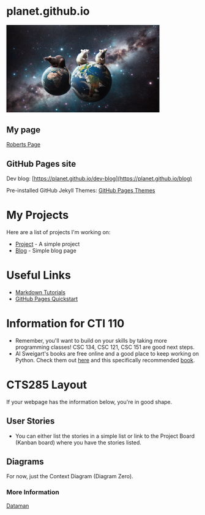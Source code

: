 # planet.github.io

<img src="RatPlanet.png" width="400"></img>

## My page

<a href="rat.md">Roberts Page</a>
## GitHub Pages site

Dev blog: [https://planet.github.io/dev-blog](https://planet.github.io/blog)

Pre-installed GitHub Jekyll Themes: [GitHub Pages Themes](https://pages.github.com/themes/)

# My Projects
Here are a list of projects I'm working on:

- [Project](https://github.com/PlanetaryPinky/CTS285-Project-1) - A simple project
- [Blog](https://github.com/planet/blog) - Simple blog page

# Useful Links
- [Markdown Tutorials](https://www.w3schools.com/)
- [GitHub Pages Quickstart](https://pages.github.com)

# Information for CTI 110
- Remember, you'll want to build on your skills by taking more programming classes! CSC 134, CSC 121, CSC 151 are good next steps.
- Al Sweigart's books are free online and a good place to keep working on Python. Check them out [here](https://inventwithpython.com/) and this specifically recommended [book](https://inventwithpython.com/invent4thed/).

# CTS285 Layout
If your webpage has the information below, you're in good shape.

## User Stories
- You can either list the stories in a simple list or link to the Project Board (Kanban board) where you have the stories listed.

## Diagrams
For now, just the Context Diagram (Diagram Zero).

### More Information
[Dataman](Calculator.py)
